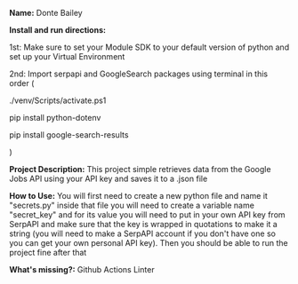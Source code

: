 **Name:** Donte Bailey

**Install and run directions:**

1st: Make sure to set your Module SDK to
your default version of python and set
up your Virtual Environment

2nd: Import serpapi and GoogleSearch
packages using terminal in this order (

./venv/Scripts/activate.ps1

pip install python-dotenv

pip install google-search-results

)

**Project Description:** This project simple 
retrieves data from the Google Jobs API
using your API key and saves it to a 
.json file

**How to Use:** You will first need to create a 
new python file and name it "secrets.py"
inside that file you will need to create
a variable name "secret_key" and for its
value you will need to put in your own
API key from SerpAPI and make sure that
the key is wrapped in quotations to make it
a string (you will need to make a SerpAPI 
account if you don't have one so you can
get your own personal API key). Then you 
should be able to run the project fine
after that

**What's missing?:** Github Actions Linter